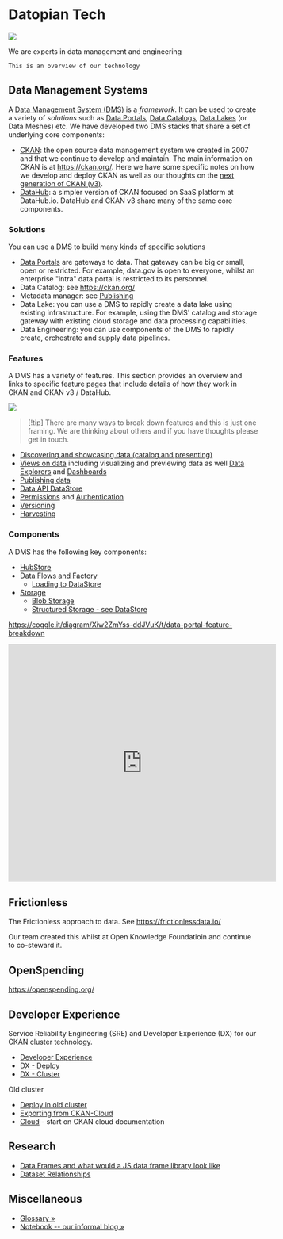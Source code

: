 <div className="hero" style={{textAlign: "center"}}>
  <h1>Datopian Tech</h1>

  <a href="https://datopian.com/">
    <img src="/static/img/datopian-logo.png" style={{maxWidth: "280px", display: "block", margin: "3rem auto 1.5rem"}} />
  </a>

  <p className="description" style={{fontSize: "1.6rem", lineHeight: 1.3}}>
    We are experts in data management and engineering

    This is an overview of our technology

  </p>
</div>

## Data Management Systems

A [Data Management System (DMS)][dms] is a _framework_. It can be used to create a variety of _solutions_ such as [Data Portals][], [Data Catalogs][], [Data Lakes][] (or Data Meshes) etc. We have developed two DMS stacks that share a set of underlying core components:

- [CKAN][]: the open source data management system we created in 2007 and that we continue to develop and maintain. The main information on CKAN is at https://ckan.org/. Here we have some specific notes on how we develop and deploy CKAN as well as our thoughts on the [next generation of CKAN (v3)][v3].
- [DataHub][]: a simpler version of CKAN focused on SaaS platform at DataHub.io. DataHub and CKAN v3 share many of the same core components.

[data portals]: /docs/dms/data-portals
[data lakes]: /docs/dms/data-lake
[data catalogs]: /docs/dms/data-portals
[dms]: /docs/dms/dms
[CKAN]: /docs/dms/ckan

### Solutions

You can use a DMS to build many kinds of specific solutions

- [Data Portals][portals] are gateways to data. That gateway can be big or small, open or restricted. For example, data.gov is open to everyone, whilst an enterprise "intra" data portal is restricted to its personnel.
- Data Catalog: see https://ckan.org/
- Metadata manager: see [Publishing][]
- Data Lake: you can use a DMS to rapidly create a data lake using existing infrastructure. For example, using the DMS' catalog and storage gateway with existing cloud storage and data processing capabilities.
- Data Engineering: you can use components of the DMS to rapidly create, orchestrate and supply data pipelines.

[dms]: /docs/dms/dms
[portals]: /docs/dms/data-portals
[publishing]: /docs/dms/publish
[datahub]: /docs/dms/datahub
[ckan]: /docs/dms/ckan
[v3]: /docs/dms/ckan-v3

### Features

A DMS has a variety of features. This section provides an overview and links to specific feature pages that include details of how they work in CKAN and CKAN v3 / DataHub.

<img src="https://docs.google.com/drawings/d/e/2PACX-1vRdMzNeIAEkjDRGtBfuocy6zDyRg_qDujSkLrTe69U1qlu_1kfTYN0OL_v4IZKKo0eDXRbCzgzQMlFz/pub?w=622&amp;h=635" />

> [!tip] There are many ways to break down features and this is just one framing. We are thinking about others and if you have thoughts please get in touch.


- [Discovering and showcasing data (catalog and presenting)](/docs/dms/frontend)
- [Views on data](/docs/dms/views) including visualizing and previewing data as well [Data Explorers][explorer] and [Dashboards][]
- [Publishing data](/docs/dms/publish)
- [Data API DataStore](/docs/dms/data-api)
- [Permissions](/docs/dms/permissions) and [Authentication](/docs/dms/authentication)
- [Versioning](/docs/dms/versioning)
- [Harvesting](/docs/dms/harvesting)

[dashboards]: /docs/dms/dashboards
[explorer]: /docs/dms/data-explorer

### Components

A DMS has the following key components:

- [HubStore](/docs/dms/hubstore)
- [Data Flows and Factory](/docs/dms/flows)
  - [Loading to DataStore](/docs/dms/load)
- [Storage](/docs/dms/storage)
  - [Blob Storage](/docs/dms/blob-storage)
  - [Structured Storage - see DataStore](/docs/dms/data-api)

https://coggle.it/diagram/Xiw2ZmYss-ddJVuK/t/data-portal-feature-breakdown

<iframe width='540' height='480' src='https://embed.coggle.it/diagram/Xiw2ZmYss-ddJVuK/b24d6f959c3718688fed2a5883f47d33f9bcff1478a0f3faf9e36961ac0b862f' frameBorder='0' allowFullScreen></iframe>

## Frictionless

The Frictionless approach to data. See https://frictionlessdata.io/

Our team created this whilst at Open Knowledge Foundatioin and continue to co-steward it.

## OpenSpending

https://openspending.org/

## Developer Experience

Service Reliability Engineering (SRE) and Developer Experience (DX) for our CKAN cluster technology.

- [Developer Experience][dx]
- [DX - Deploy](/docs/dms/dx/deploy)
- [DX - Cluster](/docs/dms/dx/cluster)

Old cluster

- [Deploy in old cluster](/docs/dms/deploy)
- [Exporting from CKAN-Cloud](/docs/dms/migration)
- [Cloud](/docs/dms/cloud) - start on CKAN cloud documentation

## Research

- [Data Frames and what would a JS data frame library look like](/docs/dms/dataframe)
- [Dataset Relationships](/docs/dms/relationships)

## Miscellaneous

- [Glossary &raquo;](/docs/dms/glossary)
- [Notebook -- our informal blog &raquo;](/docs/dms/notebook)

[dx]: /docs/dms/dx
